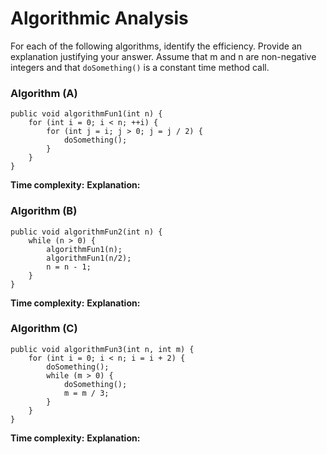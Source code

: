 # Algorithmic Analysis

For each of the following algorithms,
identify the efficiency.
Provide an explanation justifying your answer.
Assume that m and n are non-negative integers and that `doSomething()` is a constant time method call.

### Algorithm (A)
```{java}
public void algorithmFun1(int n) {
    for (int i = 0; i < n; ++i) {
        for (int j = i; j > 0; j = j / 2) {
            doSomething();
        }
    }
}
```
**Time complexity:**
**Explanation:**

### Algorithm (B)
```{java}
public void algorithmFun2(int n) {
    while (n > 0) {
        algorithmFun1(n);
        algorithmFun1(n/2);
        n = n - 1;
    }
}
```
**Time complexity:**
**Explanation:**

### Algorithm (C)
```{java}
public void algorithmFun3(int n, int m) {
    for (int i = 0; i < n; i = i + 2) {
        doSomething();
        while (m > 0) {
            doSomething();
            m = m / 3;
        }
    }
}
```
**Time complexity:**
**Explanation:**
